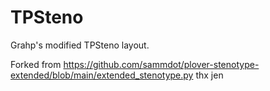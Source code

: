 # TPSteno

Grahp's modified TPSteno layout.

Forked from https://github.com/sammdot/plover-stenotype-extended/blob/main/extended_stenotype.py thx jen
